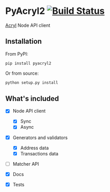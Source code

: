 # PyAcryl2 [![Build Status](https://travis-ci.com/DPInvaders/pyacryl2.svg?token=s1sqYjTtbQq5zQbpVpA2&branch=master)](https://travis-ci.com/DPInvaders/pyacryl2)

[Acryl](https://acrylplatform.com/ "Acryl Platform") Node API client 

## Installation

From PyPI:

```bash
pip install pyacryl2
```

Or from source:

```bash
python setup.py install
```


## What's included

- [X] Node API client
	- [X] Sync
	- [X] Async
	
- [X] Generators and validators
	- [X] Address data
	- [X] Transactions data

- [ ] Matcher API

- [X] Docs
- [X] Tests

